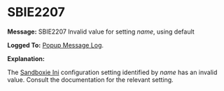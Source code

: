 # SBIE2207

**Message:** SBIE2207 Invalid value for setting _name_, using default

**Logged To:** [Popup Message Log](PopupMessageLog.md).

**Explanation:**

The [Sandboxie Ini](SandboxieIni.md) configuration setting identified by _name_ has an invalid value. Consult the documentation for the relevant setting.
